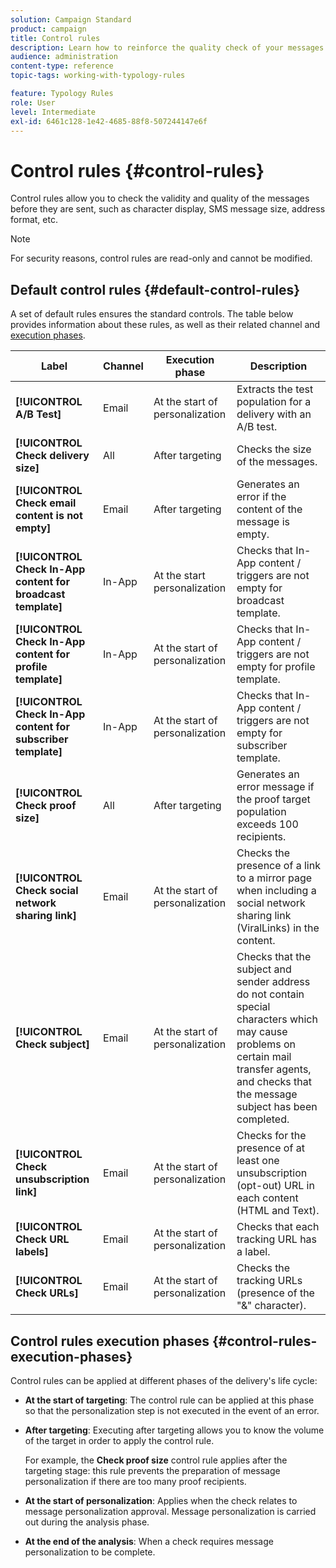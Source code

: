 ```yaml
---
solution: Campaign Standard
product: campaign
title: Control rules
description: Learn how to reinforce the quality check of your messages with control rules.
audience: administration
content-type: reference
topic-tags: working-with-typology-rules

feature: Typology Rules
role: User
level: Intermediate
exl-id: 6461c128-1e42-4685-88f8-507244147e6f
---
```

# Control rules {#control-rules}

Control rules allow you to check the validity and quality of the messages before they are sent, such as character display, SMS message size, address format, etc.

>[!NOTE]
>
>For security reasons, control rules are read-only and cannot be modified.

## Default control rules {#default-control-rules}

A set of default rules ensures the standard controls. The table below provides information about these rules, as well as their related channel and [execution phases](#control-rules-execution-phases).

| Label | Channel | Execution phase | Description|
|---------|----------|---------|---------|
| **[!UICONTROL A/B Test]** | Email | At the start of personalization | Extracts the test population for a delivery with an A/B test.|
| **[!UICONTROL Check delivery size]** | All | After targeting | Checks the size of the messages.|
| **[!UICONTROL Check email content is not empty]** | Email | After targeting | Generates an error if the content of the message is empty.|
| **[!UICONTROL Check In-App content for broadcast template]** | In-App | At the start personalization | Checks that In-App content / triggers are not empty for broadcast template.|
| **[!UICONTROL Check In-App content for profile template]** | In-App | At the start of personalization | Checks that In-App content / triggers are not empty for profile template.|
| **[!UICONTROL Check In-App content for subscriber template]** | In-App | At the start of personalization | Checks that In-App content / triggers are not empty for subscriber template.|
| **[!UICONTROL Check proof size]**| All | After targeting | Generates an error message if the proof target population exceeds 100 recipients.|
| **[!UICONTROL Check social network sharing link]** | Email | At the start of personalization | Checks the presence of a link to a mirror page when including a social network sharing link (ViralLinks) in the content.|
| **[!UICONTROL Check subject]** | Email | At the start of personalization | Checks that the subject and sender address do not contain special characters which may cause problems on certain mail transfer agents, and checks that the message subject has been completed.|
| **[!UICONTROL Check unsubscription link]** | Email | At the start of personalization | Checks for the presence of at least one unsubscription (opt-out) URL in each content (HTML and Text).|
| **[!UICONTROL Check URL labels]** | Email | At the start of personalization | Checks that each tracking URL has a label.|
| **[!UICONTROL Check URLs]** | Email | At the start of personalization | Checks the tracking URLs (presence of the "&" character).|

## Control rules execution phases {#control-rules-execution-phases}

Control rules can be applied at different phases of the delivery's life cycle:

* **At the start of targeting**: The control rule can be applied at this phase so that the personalization step is not executed in the event of an error.

* **After targeting**: Executing after targeting allows you to know the volume of the target in order to apply the control rule.

  For example, the **Check proof size** control rule applies after the targeting stage: this rule prevents the preparation of message personalization if there are too many proof recipients.

* **At the start of personalization**: Applies when the check relates to message personalization approval. Message personalization is carried out during the analysis phase.

* **At the end of the analysis**: When a check requires message personalization to be complete.

